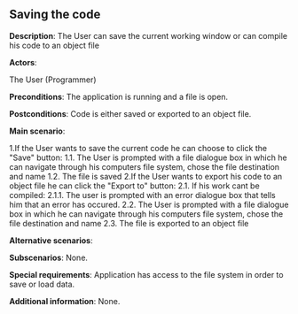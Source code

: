 ## Saving the code

**Description**:
The User can save the current working window or can compile his code to an object file

**Actors**:

The User (Programmer)

**Preconditions**:
The application is running and a file is open.

**Postconditions**:
Code is either saved or exported to an object file.

**Main scenario**:

1.If the User wants to save the current code he can choose to click the "Save" button:
    1.1. The User is prompted with a file dialogue box in which he can navigate through his computers file system, chose the file destination and name
    1.2. The file is saved
2.If the User wants to export his code to an object file he can click the "Export to" button:
    2.1. If his work cant be compiled:
        2.1.1. The user is prompted with an error dialogue box that tells him that an error has occured.
    2.2. The User is prompted with a file dialogue box in which he can navigate through his computers file system, chose the file destination and name
    2.3. The file is exported to an object file

**Alternative scenarios**:

**Subscenarios**: None.

**Special requirements**: Application has access to the file system in order to save or load data.

**Additional information**: None.

